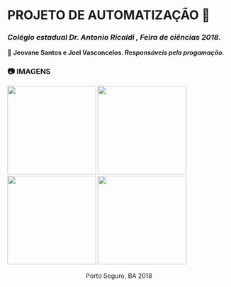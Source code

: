 # PROJETO DE AUTOMATIZAÇÃO :clap:
### <i>Colégio estadual Dr. Antonio Ricaldi , Feira de ciências 2018.</i><br>
:busts_in_silhouette: <b>Jeovane Santos e Joel Vasconcelos. <i>Responsáveis pela progamação.</i></b><br>
### :camera: IMAGENS
<img src="https://i.imgur.com/NJwz9l3.jpg" width="200" height="200" /> <img src="https://i.imgur.com/FxrfE5p.jpg" width="200" height="200" /> <img src="https://i.imgur.com/3DtlCjH.jpg" width="200" height="200" /> <img src="https://i.imgur.com/fmhJbsZ.jpg" width="200" height="200" /><br>
<p align="center">Porto Seguro, BA 2018</p>
